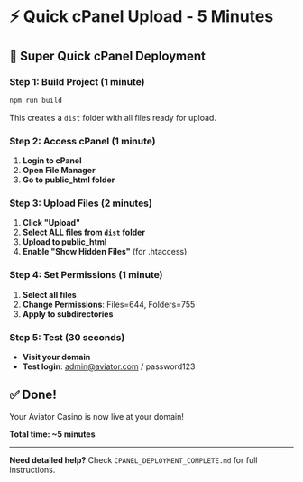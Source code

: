 # ⚡ Quick cPanel Upload - 5 Minutes

## 🎯 **Super Quick cPanel Deployment**

### **Step 1: Build Project (1 minute)**
```bash
npm run build
```
This creates a `dist` folder with all files ready for upload.

### **Step 2: Access cPanel (1 minute)**
1. **Login to cPanel**
2. **Open File Manager**
3. **Go to public_html folder**

### **Step 3: Upload Files (2 minutes)**
1. **Click "Upload"**
2. **Select ALL files from `dist` folder**
3. **Upload to public_html**
4. **Enable "Show Hidden Files"** (for .htaccess)

### **Step 4: Set Permissions (1 minute)**
1. **Select all files**
2. **Change Permissions**: Files=644, Folders=755
3. **Apply to subdirectories**

### **Step 5: Test (30 seconds)**
- **Visit your domain**
- **Test login**: admin@aviator.com / password123

## ✅ **Done!**

Your Aviator Casino is now live at your domain!

**Total time: ~5 minutes**

---

**Need detailed help?** Check `CPANEL_DEPLOYMENT_COMPLETE.md` for full instructions.